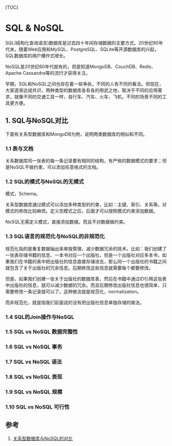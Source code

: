 [TOC]

# SQL & NoSQL

SQL(结构化查询语言)数据库是过去四十年间存储数据的主要方式。20世纪90年代末，随着Web应用和MySQL、PostgreSQL、SQLite等开源数据库的兴起，SQL数据库的用户爆炸式增长。

NoSQL是20世纪60年代就有的，但是知道MongoDB、CouchDB、Redis、Apache Cassandra等的流行才获得关注。

早期，SQL和NoSQL之间也存在着一些争执，不同的人有不同的看法。但现在，大家逐渐达成共识，两种类型的数据库各有各的用武之地，取决于不同的应用需求，就像不同的交通工具一样，自行车、汽车、火车、飞机，不同的场景不同的工具更方便。

## 1. SQL与NoSQL对比

下面有关系型数据库和MongoDB为例，说明两类数据库的相似和不同。

### 1.1 表与文档

关系数据库同一张表的每一条记录要有相同的结构，有严格的数据模式的要求；但是NoSQL不做约束，可以添加任意格式的文档。

### 1.2 SQL的模式与NoSQL的无模式

模式，Schema。

关系型数据库通过模式可以添加多种类型的约束，比如：主键、索引、关系等。对模式的修改比较麻烦。定义完模式之后，后面才可以按照模式约束添加数据。

NoSQL无需定义模式，直接添加数据。而且不对数据做约束。

### 1.3 SQL语言的规范化与NoSQL的非规范化

规范化指的是重复数据抽出来单独管理，减少数据冗余的技术。比如：我们创建了一张表存储书籍的信息，一本书对应一个出版社，但是一个出版社对应多本书，如果我们在书籍的表中把出版社的信息直接存储进去，那么同一个出版社的书籍之间就包含了关于出版社的冗余信息。后期修改这些信息就需要每个都要修改。

但是，如果我们创建一张关于出版社的数据库表，然后在书籍中通过ID引用这张表中出版社的信息，就可以减少数据的冗余。而且后期修改出版社信息也很简单，只需要修改一条记录就可以了。这种做法就是规范化，normalization。

而非规范化，就是指我们前面说的没有把出版社信息单独存储的做法。

### 1.4 SQL的Join操作与NoSQL

### 1.5 SQL vs NoSQL 数据完整性

### 1.6 SQL vs NoSQL 事务

### 1.7 SQL vs NoSQL 语法

### 1.8 SQL vs NoSQL 表现

### 1.9 SQL vs NoSQL 规模

### 1.10 SQL vs NoSQL 可行性

## 参考

1. [关系型数据库与NoSQL的对比](https://www.cnblogs.com/beilin/p/5981870.html)
